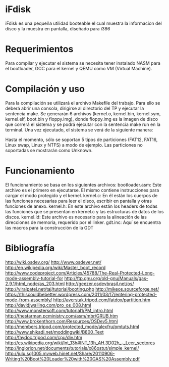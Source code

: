 # iFdisk
iFdisk es una pequeña utilidad booteable el cual muestra la informacion del disco y la muestra en pantalla, diseñado para i386

# Requerimientos
Para compilar y ejecutar el sistema se necesita tener instalado NASM para el bootloader, GCC para el kernel y QEMU como VM (Virtual Machine).


# Compilación y uso
Para la compilación se utilizará el archivo Makefile del trabajo. Para ello se deberá abrir una consola, dirigirse al directorio del TP y ejecutar la sentencia make. Se generarán 6 archivos (kernel.o, kernel.bin, kernel.sym, kernel.elf, boot.bin y floppy.img), donde floppy.img es la imagen de disco que correrá el sistema y se podrá ejecutar con la sentencia make run en la terminal. 
Una vez ejecutado, el sistema se verá de la siguiente manera:

Hasta el momento, sólo se soportan 5 tipos de particiones (FAT12, FAT16, Linux swap, Linux y NTFS) a modo de ejemplo. Las particiones no soportadas se mostrarán como Unknown.

# Funcionamiento
El funcionamiento se basa en los siguientes archivos:
bootloader.asm:
	Este archivo es el primero en ejecutarse. El mismo contiene instrucciones para cargar el modo protegido y el kernel. 
kernel.c:
	En él están los cuerpos de las funciones necesarias para leer el disco, escribir en pantalla y otras funciones de anexo.
kernel.h:
	En este archivo están los headers de todas las funciones que se presentan en kernel.c y las estructuras de datos de los discos.
kernel.ld:
	Este archivo es necesario para la alineación de las direcciones de memoria, requerido por el linker.
gdt.inc:
	Aquí se encuentra las macros para la construcción de la GDT

# Bibliografía
http://wiki.osdev.org/
http://www.osdever.net/
http://en.wikipedia.org/wiki/Master_boot_record
http://www.codeproject.com/Articles/45788/The-Real-Protected-Long-mode-assembly-tutorial-for
http://ftp.gnu.org/old-gnu/Manuals/gas-2.9.1/html_node/as_203.html
http://geezer.osdevbrasil.net/os/
http://viralpatel.net/taj/tutorial/booting.php
http://mikeos.sourceforge.net/
https://thiscouldbebetter.wordpress.com/2011/03/17/entering-protected-mode-from-assembly/
http://averstak.tripod.com/fatdox/partition.htm
http://davidjwalling.com/pro_os_008.html
http://www.monstersoft.com/tutorial1/PM_intro.html
http://thestarman.pcministry.com/asm/mbr/GRUB.htm
http://www.brokenthorn.com/Resources/OSDev5.html
http://members.tripod.com/protected_mode/alexfru/pmtuts.html
http://www.shikadi.net/moddingwiki/B800_Text
http://faydoc.tripod.com/cpu/div.htm
http://es.wikipedia.org/wiki/Int_13h#INT_13h_AH.3D02h_-_Leer_sectores
http://inglorion.net/documents/tutorials/x86ostut/simple_kernel/
http://julu.sg1005.myweb.hinet.net/Share/20110906-Writing%20Boot%20Loader%20with%20GAS%20Assembly.pdf

